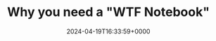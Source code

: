---
title: Why you need a "WTF Notebook"
slug: 20240419T163359
date: 2024-04-19T16:33:59+0000
params:
  url: https://www.simplermachines.com/why-you-need-a-wtf-notebook/
tags:
- collaboration
- work
---